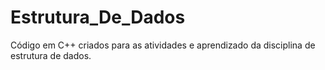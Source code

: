 # Estrutura_De_Dados
 Código em C++ criados para as atividades e aprendizado da disciplina de estrutura de dados.
